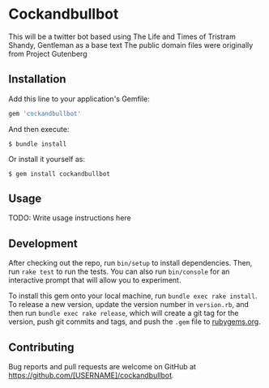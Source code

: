 # Cockandbullbot

This will be a twitter bot based using The Life and Times of Tristram Shandy, Gentleman as a base text
The public domain files were originally from Project Gutenberg

## Installation

Add this line to your application's Gemfile:

```ruby
gem 'cockandbullbot'
```

And then execute:

    $ bundle install

Or install it yourself as:

    $ gem install cockandbullbot

## Usage

TODO: Write usage instructions here

## Development

After checking out the repo, run `bin/setup` to install dependencies. Then, run `rake test` to run the tests. You can also run `bin/console` for an interactive prompt that will allow you to experiment.

To install this gem onto your local machine, run `bundle exec rake install`. To release a new version, update the version number in `version.rb`, and then run `bundle exec rake release`, which will create a git tag for the version, push git commits and tags, and push the `.gem` file to [rubygems.org](https://rubygems.org).

## Contributing

Bug reports and pull requests are welcome on GitHub at https://github.com/[USERNAME]/cockandbullbot.

